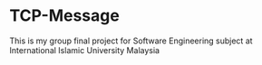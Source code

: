 # TCP-Message
This is my group final project for Software Engineering subject at International Islamic University Malaysia


